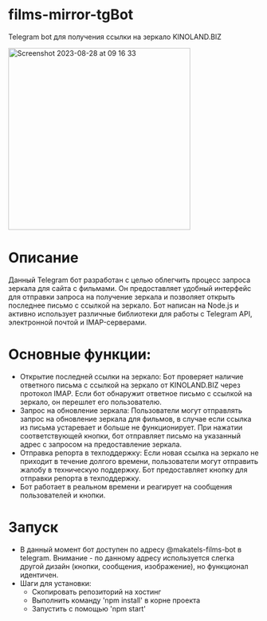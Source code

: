 # films-mirror-tgBot
Telegram bot для получения ссылки на зеркало KINOLAND.BIZ

<img width="365" alt="Screenshot 2023-08-28 at 09 16 33" src="https://github.com/mspolermo/films-mirror-tgBot/assets/108793771/6a1028ec-56a1-449e-a5cc-47b6950c61e5">

# Описание
Данный Telegram бот разработан с целью облегчить процесс запроса зеркала для сайта с фильмами. Он предоставляет удобный интерфейс для отправки запроса на получение зеркала и позволяет открыть последнее письмо с ссылкой на зеркало. Бот написан на Node.js и активно использует различные библиотеки для работы с Telegram API, электронной почтой и IMAP-серверами.
# Основные функции:
  - Открытие последней ссылки на зеркало: Бот проверяет наличие ответного письма с ссылкой на зеркало от KINOLAND.BIZ через протокол IMAP. Если бот обнаружит ответное письмо с ссылкой на зеркало, он перешлет его пользователю.
  - Запрос на обновление зеркала: Пользователи могут отправлять запрос на обновление зеркала для фильмов, в случае если ссылка из письма устаревает и больше не функционирует. При нажатии соответствующей кнопки, бот отправляет письмо на указанный адрес с запросом на предоставление зеркала.
  - Отправка репорта в техподдержку: Если новая ссылка на зеркало не приходит в течение долгого времени, пользователи могут отправить жалобу в техническую поддержку. Бот предоставляет кнопку для отправки репорта в техподдержку.
  - Бот работает в реальном времени и реагирует на сообщения пользователей и кнопки.
# Запуск
- В данный момент бот доступен по адресу @makatels-films-bot в telegram. Внимание - по данному адресу используется слегка другой дизайн (кнопки, сообщения, изображение), но функционал идентичен.
- Шаги для установки:
  - Скопировать репозиторий на хостинг
  - Выполнить команду 'npm install' в корне проекта
  - Запустить с помощью 'npm start'
